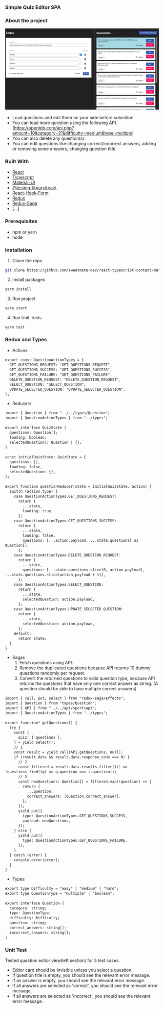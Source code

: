 ### Simple Quiz Editor SPA

### About the project

![UI](screenshot.png)

- Load questions and edit them on your side before submition
- You can load more question using the following API. (https://opentdb.com/api.php?amount=10&category=21&difficulty=medium&type=multiple)
- You can also delete any question(s).
- You can edit questions like changing correct/incorrect answers, adding or removing some answers, changing question title.

### Built With

- [React](https://reactjs.org/docs/getting-started.html)
- [Typescript](https://www.pluralsight.com/guides/typescript-react-getting-started)
- [Material-UI](https://material-ui.com/)
- [@testing-library/react](https://testing-library.com/docs/react-testing-library/intro/)
- [React-Hook-Form](https://react-hook-form.com/get-started/)
- [Redux](https://redux.js.org/introduction/getting-started)
- [Redux-Saga](https://redux-saga.js.org/docs/introduction/BeginnerTutorial.html)
- [...]

### Prerequisites

- npm or yarn
- node

### Installation

1. Clone the repo

```sh
git clone https://github.com/sweetmate-dev/react-typescript-context-material
```

2. Install packages

```sh
yarn install
```

3. Run project

```sh
yarn start
```

4. Run Unit Tests

```sh
yarn test
```

### Redux and Types

- Actions

```JS
export const QuestionActionTypes = {
  GET_QUESTIONS_REQUEST: "GET_QUESTIONS_REQUEST",
  GET_QUESTIONS_SUCCESS: "GET_QUESTIONS_SUCCESS",
  GET_QUESTIONS_FAILURE: "GET_QUESTIONS_FAILURE",
  DELETE_QUESTION_REQUEST: "DELETE_QUESTION_REQUEST",
  SELECT_QUESTION: "SELECT_QUESTION",
  UPDATE_SELECTED_QUESTION: "UPDATE_SELECTED_QUESTION",
};
```

- Reducers

```JS
import { Question } from "../../types/Question";
import { QuestionActionTypes } from "../types";

export interface QuizState {
  questions: Question[];
  loading: boolean;
  selectedQuestion?: Question | {};
}

const initialQuizState: QuizState = {
  questions: [],
  loading: false,
  selectedQuestion: {},
};

export function questionReducer(state = initialQuizState, action) {
  switch (action.type) {
    case QuestionActionTypes.GET_QUESTIONS_REQUEST:
      return {
        ...state,
        loading: true,
      };
    case QuestionActionTypes.GET_QUESTIONS_SUCCESS:
      return {
        ...state,
        loading: false,
        questions: [...action.payload, ...state.questions] as Question[],
      };
    case QuestionActionTypes.DELETE_QUESTION_REQUEST:
      return {
        ...state,
        questions: [...state.questions.slice(0, action.payload), ...state.questions.slice(action.payload + 1)],
      };
    case QuestionActionTypes.SELECT_QUESTION:
      return {
        ...state,
        selectedQuestion: action.payload,
      };
    case QuestionActionTypes.UPDATE_SELECTED_QUESTION:
      return {
        ...state,
        selectedQuestion: action.payload,
      };
    default:
      return state;
  }
}
```

- Sagas
  1. Fetch questions using API.
  2. Remove the duplicated questions because API returns 10 dummy questions randomly per request.
  3. Convert the returned questions to valid question type, because API returns the questoins that have only one correct answer as string. (A question should be able to have multiple correct answers).

```JS
import { call, put, select } from "redux-saga/effects";
import { Question } from "types/Question";
import { API } from "../../api/sportsapi";
import { QuestionActionTypes } from "../types";

export function* getQuestions() {
  try {
    const {
      quiz: { questions },
    } = yield select();
    // 1
    const result = yield call(API.getQuestions, null);
    if (result.data && result.data.response_code === 0) {
      // 2
      const filtered = result.data.results.filter((i) => !questions.find((q) => q.question === i.question));
      // 3
      const newQuestions: Question[] = filtered.map((question) => {
        return {
          ...question,
          correct_answers: [question.correct_answer],
        };
      });
      yield put({
        type: QuestionActionTypes.GET_QUESTIONS_SUCCESS,
        payload: newQuestions,
      });
    } else {
      yield put({
        type: QuestionActionTypes.GET_QUESTIONS_FAILURE,
      });
    }
  } catch (error) {
    console.error(error);
  }
}
```

- Types

```JS
export type Difficulty = "easy" | "medium" | "hard";
export type QuestionType = "multiple" | "boolean";

export interface Question {
  category: string;
  type: QuestionType;
  difficulty: Difficulty;
  question: string;
  correct_answers: string[];
  incorrect_answers: string[];
}

```

### Unit Test

Tested question editor view(left section) for 5 test cases.

- Editor card should be invisible unless you select a question.
- If question title is empty, you should see the relevant error message.
- If an answer is empty, you should see the relevant error message.
- If all answers are selected as 'correct', you should see the relevant error message.
- If all answers are selected as 'incorrect', you should see the relevant error message.

